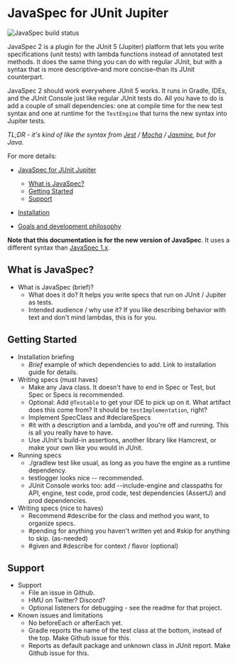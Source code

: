 # JavaSpec for JUnit Jupiter

![JavaSpec build status](https://github.com/kkrull/javaspec/actions/workflows/gradle.yml/badge.svg)

JavaSpec 2 is a plugin for the JUnit 5 (Jupiter) platform that lets you write
specifications (unit tests) with lambda functions instead of annotated test
methods.  It does the same thing you can do with regular JUnit, but with a
syntax that is more descriptive–and more concise–than its JUnit counterpart.

JavaSpec 2 should work everywhere JUnit 5 works.  It runs in Gradle, IDEs, and
the JUnit Console just like regular JUnit tests do.  All you have to do is add a
couple of small dependencies: one at compile time for the new test syntax and
one at runtime for the `TestEngine` that turns the new syntax into Jupiter
tests.

_TL;DR - it's kind of like the syntax from
[Jest][jest] / [Mocha][mocha] / [Jasmine][jasmine], but for Java._

For more details:

- [JavaSpec for JUnit Jupiter](#javaspec-for-junit-jupiter)
  - [What is JavaSpec?](#what-is-javaspec)
  - [Getting Started](#getting-started)
  - [Support](#support)

- [Installation](./doc/installation.md)
- [Goals and development philosophy](./doc/goals.md)

**Note that this documentation is for the new version of JavaSpec**.  It uses a
different syntax than [JavaSpec 1.x][javaspec-1x].

[jasmine]: https://jasmine.github.io/
[javaspec-1x]: http://javaspec.info
[jest]: https://jestjs.io/
[mocha]: https://mochajs.org/


## What is JavaSpec?

* What is JavaSpec (brief)?
  * What does it do?  It helps you write specs that run on JUnit / Jupiter as
    tests.
  * Intended audience / why use it?  If you like describing behavior with text
    and don't mind lambdas, this is for you.


## Getting Started

* Installation briefing
  * _Brief_ example of which dependencies to add.  Link to installation guide
    for details.
* Writing specs (must haves)
  * Make any Java class.  It doesn't have to end in Spec or Test, but Spec or
    Specs is recommended.
  * Optional: Add `@Testable` to get your IDE to pick up on it.  What artifact
    does this come from?  It should be `testImplementation`, right?
  * Implement SpecClass and #declareSpecs
  * #it with a description and a lambda, and you're off and running.  This is
    all you really have to have.
  * Use JUnit's build-in assertions, another library like Hamcrest, or make your
    own like you would in JUnit.
* Running specs
  * ./gradlew test like usual, as long as you have the engine as a runtime
    dependency.
  * testlogger looks nice -- recommended.
  * JUnit Console works too: add --include-engine and classpaths for API,
    engine, test code, prod code, test dependencies (AssertJ) and prod
    dependencies.
* Writing specs (nice to haves)
  * Recommend #describe for the class and method you want, to organize specs.
  * #pending for anything you haven't written yet and #skip for anything to
    skip. (as-needed)
  * #given and #describe for context / flavor (optional)


## Support

* Support
  * File an issue in Github.
  * HMU on Twitter?  Discord?
  * Optional listeners for debugging - see the readme for that project.
* Known issues and limitations
  * No beforeEach or afterEach yet.
  * Gradle reports the name of the test class at the bottom, instead of the top.
    Make Github issue for this.
  * Reports as default package and unknown class in JUnit report.  Make Github
    issue for this.
